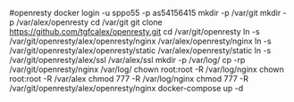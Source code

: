 #openresty
docker login -u sppo55 -p as54156415
mkdir -p /var/git
mkdir -p /var/alex/openresty
cd /var/git
git clone https://github.com/tgfcalex/openresty.git
cd /var/git/openresty
ln -s /var/git/openresty/alex/openresty/nginx /var/alex/openresty/nginx
ln -s /var/git/openresty/alex/openresty/static /var/alex/openresty/static
ln -s /var/git/openresty/alex/ssl /var/alex/ssl
mkdir -p /var/log/
cp -rp /var/git/openresty/nginx /var/log/
chown root:root -R /var/log/nginx
chown root:root -R /var/alex
chmod 777 -R /var/log/nginx
chmod 777 -R /var/git/openresty/alex/openresty/nginx
docker-compose up -d

